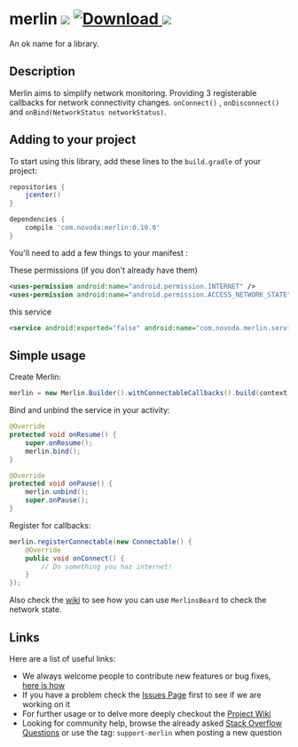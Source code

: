 # merlin [![](https://ci.novoda.com/buildStatus/icon?job=merlin)](https://ci.novoda.com/job/merlin/lastBuild/console) [![Download](https://api.bintray.com/packages/novoda/maven/merlin/images/download.svg) ](https://bintray.com/novoda/maven/merlin/_latestVersion) [![](https://raw.githubusercontent.com/novoda/novoda/master/assets/btn_apache_lisence.png)](LICENSE.txt)

An ok name for a library.


## Description

Merlin aims to simplify network monitoring. Providing 3 registerable callbacks for network connectivity changes.
`onConnect()` , `onDisconnect()` and `onBind(NetworkStatus networkStatus)`.


## Adding to your project

To start using this library, add these lines to the `build.gradle` of your project:

```groovy
repositories {
    jcenter()
}

dependencies {
    compile 'com.novoda:merlin:0.10.0'
}
```

You'll need to add a few things to your manifest :

These permissions (if you don't already have them)

```xml
<uses-permission android:name="android.permission.INTERNET" />
<uses-permission android:name="android.permission.ACCESS_NETWORK_STATE" />
```

this service

```xml
<service android:exported="false" android:name="com.novoda.merlin.service.MerlinService" />
```


## Simple usage

Create Merlin:

```java
merlin = new Merlin.Builder().withConnectableCallbacks().build(context);
```

Bind and unbind the service in your activity:

```java
@Override
protected void onResume() {
    super.onResume();
    merlin.bind();
}

@Override
protected void onPause() {
    merlin.unbind();
    super.onPause();
}
```

Register for callbacks:

```java
merlin.registerConnectable(new Connectable() {
    @Override
    public void onConnect() {
        // Do something you haz internet!
    }
});
```

Also check the [wiki](https://github.com/novoda/merlin/wiki/Usecases-and-API-usage#retrieve-current-network-state) to see how you can use `MerlinsBeard` to check the network state.


## Links

Here are a list of useful links:

 * We always welcome people to contribute new features or bug fixes, [here is how](https://github.com/novoda/novoda/blob/master/CONTRIBUTING.md)
 * If you have a problem check the [Issues Page](https://github.com/novoda/merlin/issues) first to see if we are working on it
 * For further usage or to delve more deeply checkout the [Project Wiki](https://github.com/novoda/merlin/wiki)
 * Looking for community help, browse the already asked [Stack Overflow Questions](http://stackoverflow.com/questions/tagged/support-merlin) or use the tag: `support-merlin` when posting a new question





